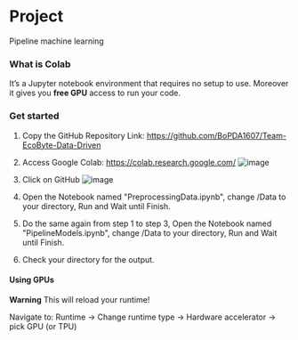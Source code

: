 # Project
Pipeline machine learning

### What is Colab
It’s a Jupyter notebook environment that requires no setup to use.
Moreover it gives you **free GPU** access to run your code.

### Get started
1. Copy the GitHub Repository Link: https://github.com/BoPDA1607/Team-EcoByte-Data-Driven

2. Access Google Colab: https://colab.research.google.com/
    ![image](https://github.com/BoPDA1607/Team-EcoByte-Data-Driven/assets/118061364/978e2caa-d25d-448c-8229-c6df455cba9d)

3. Click on GitHub
   ![image](https://github.com/BoPDA1607/Team-EcoByte-Data-Driven/assets/118061364/ce405ec5-e866-4745-8993-1aaef3cfce6d)

6. Open the Notebook named "PreprocessingData.ipynb", change /Data to your directory, Run and Wait until Finish.

7. Do the same again from step 1 to step 3, Open the Notebook named "PipelineModels.ipynb", change /Data to your directory, Run and Wait until Finish.

8. Check your directory for the output.

#### Using GPUs
**Warning** This will reload your runtime!

Navigate to: Runtime -> Change runtime type -> Hardware accelerator -> pick GPU (or TPU) 

